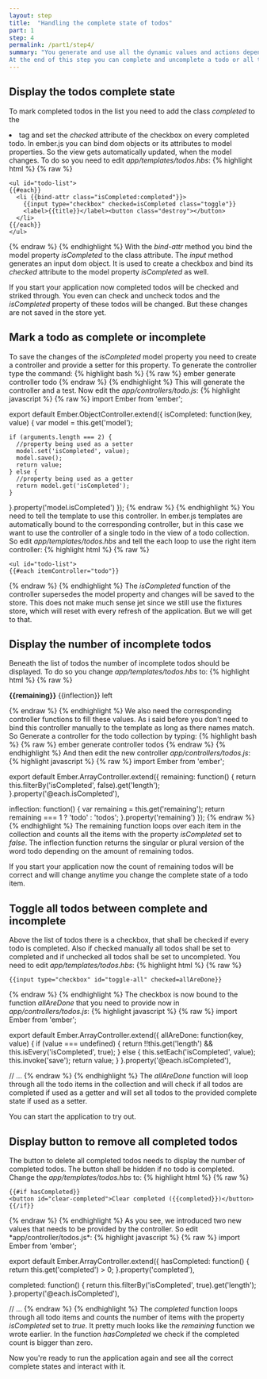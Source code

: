 ```yaml
---
layout: step
title:  "Handling the complete state of todos"
part: 1
step: 4
permalink: /part1/step4/
summary: "You generate and use all the dynamic values and actions depending the complete state of todos.
At the end of this step you can complete and uncomplete a todo or all todos at once and all the complete states are displayed correctly in the application."
---
```

## Display the todos complete state
To mark completed todos in the list you need to add the class *completed* to the *<li>* tag and set the *checked* attribute of the checkbox on every completed todo.
In ember.js you can bind dom objects or its attributes to model properties. So the view gets automatically updated, when the model changes. To do so you need to edit *app/templates/todos.hbs*:
{% highlight html %}
{% raw %}
<!-- ... -->

    <ul id="todo-list">
    {{#each}}
      <li {{bind-attr class="isCompleted:completed"}}>
        {{input type="checkbox" checked=isCompleted class="toggle"}}
        <label>{{title}}</label><button class="destroy"></button>
      </li>
    {{/each}}
    </ul>

<!-- ... -->
{% endraw %}
{% endhighlight %}
With the *bind-attr* method you bind the model property *isCompleted* to the class attribute. The *input* method generates an input dom object.
It is used to create a checkbox and bind its *checked* attribute to the model property *isCompleted* as well.

If you start your application now completed todos will be checked and striked through. You even can check and uncheck todos and the *isCompleted* property of these todos will be changed. But these changes are not saved in the store yet.

## Mark a todo as complete or incomplete
To save the changes of the *isCompleted* model property you need to create a controller and provide a setter for this property. To generate the controller type the command:
{% highlight bash %}
{% raw %}
ember generate controller todo
{% endraw %}
{% endhighlight %}
This will generate the controller and a test. Now edit the *app/controllers/todo.js*:
{% highlight javascript %}
{% raw %}
import Ember from 'ember';

export default Ember.ObjectController.extend({
  isCompleted: function(key, value) {
    var model = this.get('model');

    if (arguments.length === 2) {
      //property being used as a setter
      model.set('isCompleted', value);
      model.save();
      return value;
    } else {
      //property being used as a getter
      return model.get('isCompleted');
    }
  }.property('model.isCompleted')
});
{% endraw %}
{% endhighlight %}
You need to tell the template to use this controller. In ember.js templates are automatically bound to the corresponding controller, but in this case we want to use the controller of a single todo in the view of a todo collection.
So edit *app/templates/todos.hbs* and tell the each loop to use the right item controller:
{% highlight html %}
{% raw %}
<!-- ... -->

    <ul id="todo-list">
    {{#each itemController="todo"}}

<!-- ... -->
{% endraw %}
{% endhighlight %}
The *isCompleted* function of the controller supersedes the model property and changes will be saved to the store.
This does not make much sense jet since we still use the fixtures store, which will reset with every refresh of the application. But we will get to that.

## Display the number of incomplete todos
Beneath the list of todos the number of incomplete todos should be displayed. To do so you change *app/templates/todos.hbs* to:
{% highlight html %}
{% raw %}
<!-- ... -->

<span id="todo-count">
  <strong>{{remaining}}</strong> {{inflection}} left
</span>

<!-- ... -->
{% endraw %}
{% endhighlight %}
We also need the corresponding controller functions to fill these values.
As i said before you don't need to bind this controller manually to the template as long as there names match.
So Generate a controller for the todo collection by typing:
{% highlight bash %}
{% raw %}
ember generate controller todos
{% endraw %}
{% endhighlight %}
And then edit the new controller *app/controllers/todos.js*:
{% highlight javascript %}
{% raw %}
import Ember from 'ember';

export default Ember.ArrayController.extend({
  remaining: function() {
    return this.filterBy('isCompleted', false).get('length');
  }.property('@each.isCompleted'),

  inflection: function() {
    var remaining = this.get('remaining');
    return remaining === 1 ? 'todo' : 'todos';
  }.property('remaining')
});
{% endraw %}
{% endhighlight %}
The remaining function loops over each item in the collection and counts all the items with the property *isCompleted* set to *false*. The inflection function returns the singular or plural version of the word todo depending on the amount of remaining todos.

If you start your application now the count of remaining todos will be correct and will change anytime you change the complete state of a todo item.

## Toggle all todos between complete and incomplete
Above the list of todos there is a checkbox, that shall be checked if every todo is completed. Also if checked manually all todos shall be set to completed and if unchecked all todos shall be set to uncompleted.
You need to edit *app/templates/todos.hbs*:
{% highlight html %}
{% raw %}
<!-- ... -->

  <section id="main">
    <ul id="todo-list">
      <!-- ... -->
    </ul>

    {{input type="checkbox" id="toggle-all" checked=allAreDone}}
  </section>

<!-- ... -->
{% endraw %}
{% endhighlight %}
The checkbox is now bound to the function *allAreDone* that you need to provide now in *app/controllers/todos.js*:
{% highlight javascript %}
{% raw %}
import Ember from 'ember';

export default Ember.ArrayController.extend({
  allAreDone: function(key, value) {
    if (value === undefined) {
      return !!this.get('length') && this.isEvery('isCompleted', true);
    } else {
      this.setEach('isCompleted', value);
      this.invoke('save');
      return value;
    }
  }.property('@each.isCompleted'),

// ...
{% endraw %}
{% endhighlight %}
The *allAreDone* function will loop through all the todo items in the collection and will check if all todos are completed if used as a getter and will set all todos to the provided complete state if used as a setter.

You can start the application to try out.

## Display button to remove all completed todos
The button to delete all completed todos needs to display the number of completed todos.
The button shall be hidden if no todo is completed.
Change the *app/templates/todos.hbs* to:
{% highlight html %}
{% raw %}
<!-- ... -->

    {{#if hasCompleted}}
    <button id="clear-completed">Clear completed ({{completed}})</button>
    {{/if}}
  </footer>
</section>
{% endraw %}
{% endhighlight %}
As you see, we introduced two new values that needs to be provided by the controller. So edit *app/controller/todos.js*:
{% highlight javascript %}
{% raw %}
import Ember from 'ember';

export default Ember.ArrayController.extend({
  hasCompleted: function() {
    return this.get('completed') > 0;
  }.property('completed'),

  completed: function() {
    return this.filterBy('isCompleted', true).get('length');
  }.property('@each.isCompleted'),

// ...
{% endraw %}
{% endhighlight %}
The *completed* function loops through all todo items and counts the number of items with the property *isCompleted* set to *true*. It pretty much looks like the *remaining* function we wrote earlier.
In the function *hasCompleted* we check if the completed count is bigger than zero.

Now you're ready to run the application again and see all the correct complete states and interact with it.
